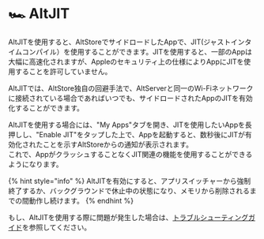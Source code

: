 # 🏎 AltJIT

AltJITを使用すると、AltStoreでサイドロードしたAppで、JIT(ジャストインタイムコンパイル）を使用することができます。JITを使用すると、一部のAppは大幅に高速化されますが、Appleのセキュリティ上の仕様によりAppにJITを使用することを許可していません。

AltJITでは、AltStore独自の回避手法で、AltServerと同一のWi-Fiネットワークに接続されている場合であればいつでも、サイドロードされたAppのJITを有効化することができます。

AltJITを使用する場合には、"My Apps"タブを開き、JITを使用したいAppを長押しし、"Enable JIT"をタップした上で、Appを起動すると、数秒後にJITが有効化されたことを示すAltStoreからの通知が表示されます。\
これで、AppがクラッシュすることなくJIT関連の機能を使用することができるようになります。

{% hint style="info" %}
AltJITを有効にすると、アプリスイッチャーから強制終了するか、バックグラウンドで休止中の状態になり、メモリから削除されるまでの間動作し続けます。
{% endhint %}

もし、AltJITを使用する際に問題が発生した場合は、[トラブルシューティングガイド](../../getting\_start/toraburushtingu.md)を参照してください。
